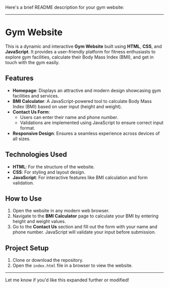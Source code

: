 Here's a brief README description for your gym website:

---

# Gym Website

This is a dynamic and interactive **Gym Website** built using **HTML**, **CSS**, and **JavaScript**. It provides a user-friendly platform for fitness enthusiasts to explore gym facilities, calculate their Body Mass Index (BMI), and get in touch with the gym easily.

## Features
- **Homepage**: Displays an attractive and modern design showcasing gym facilities and services.
- **BMI Calculator**: A JavaScript-powered tool to calculate Body Mass Index (BMI) based on user input (height and weight).
- **Contact Us Form**:
  - Users can enter their name and phone number.
  - Validations are implemented using JavaScript to ensure correct input format.
- **Responsive Design**: Ensures a seamless experience across devices of all sizes.

## Technologies Used
- **HTML**: For the structure of the website.
- **CSS**: For styling and layout design.
- **JavaScript**: For interactive features like BMI calculation and form validation.

## How to Use
1. Open the website in any modern web browser.
2. Navigate to the **BMI Calculator** page to calculate your BMI by entering height and weight values.
3. Go to the **Contact Us** section and fill out the form with your name and phone number. JavaScript will validate your input before submission.

## Project Setup
1. Clone or download the repository.
2. Open the `index.html` file in a browser to view the website.

---

Let me know if you'd like this expanded further or modified!
